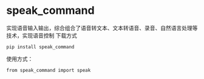 # speak_command
实现语音输入输出，综合组合了语音转文本、文本转语音、录音、自然语言处理等技术，实现语音控制
下载方式
  
    pip install speak_command
  
使用方式：

    from speak_command import speak
